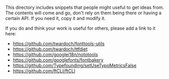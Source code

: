 This directory includes snippets that people might useful to get ideas from.
The contents will come and go, don't rely on them being there or having a certain API.
If you need it, copy it and modify it.

If you do and think your work is useful for others, please add a link to it here:

* https://github.com/twardoch/fonttools-utils
* https://github.com/twardoch/ttfdiet
* https://github.com/googlei18n/nototools
* https://github.com/googlefonts/fontbakery
* https://github.com/Typefounding/setUseTypoMetricsFalse
* https://github.com/ftCLI/ftCLI
